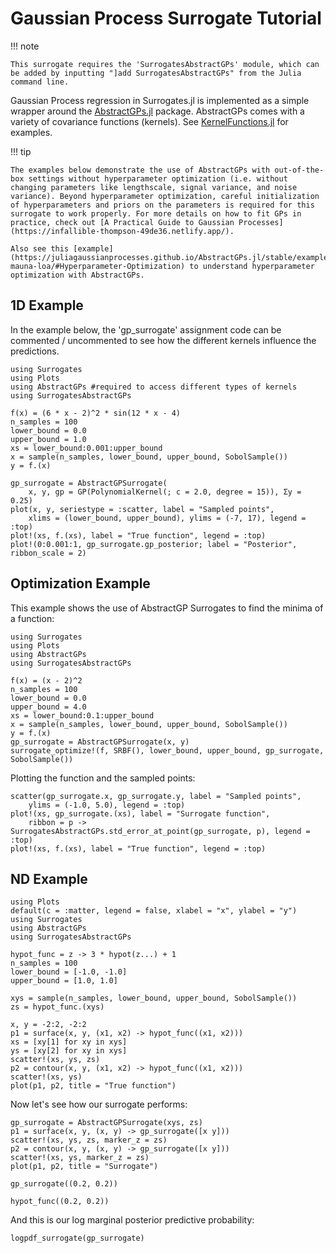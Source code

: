# Gaussian Process Surrogate Tutorial

!!! note
    
    This surrogate requires the 'SurrogatesAbstractGPs' module, which can be added by inputting "]add SurrogatesAbstractGPs" from the Julia command line.

Gaussian Process regression in Surrogates.jl is implemented as a simple wrapper around the [AbstractGPs.jl](https://github.com/JuliaGaussianProcesses/AbstractGPs.jl) package. AbstractGPs comes with a variety of covariance functions (kernels). See [KernelFunctions.jl](https://github.com/JuliaGaussianProcesses/KernelFunctions.jl/) for examples.

!!! tip
    
    The examples below demonstrate the use of AbstractGPs with out-of-the-box settings without hyperparameter optimization (i.e. without changing parameters like lengthscale, signal variance, and noise variance). Beyond hyperparameter optimization, careful initialization of hyperparameters and priors on the parameters is required for this surrogate to work properly. For more details on how to fit GPs in practice, check out [A Practical Guide to Gaussian Processes](https://infallible-thompson-49de36.netlify.app/).
    
    Also see this [example](https://juliagaussianprocesses.github.io/AbstractGPs.jl/stable/examples/1-mauna-loa/#Hyperparameter-Optimization) to understand hyperparameter optimization with AbstractGPs.

## 1D Example

In the example below, the 'gp_surrogate' assignment code can be commented / uncommented to see how the different kernels influence the predictions.

```@example gp_tutorial1d
using Surrogates
using Plots
using AbstractGPs #required to access different types of kernels
using SurrogatesAbstractGPs

f(x) = (6 * x - 2)^2 * sin(12 * x - 4)
n_samples = 100
lower_bound = 0.0
upper_bound = 1.0
xs = lower_bound:0.001:upper_bound
x = sample(n_samples, lower_bound, upper_bound, SobolSample())
y = f.(x)

gp_surrogate = AbstractGPSurrogate(
    x, y, gp = GP(PolynomialKernel(; c = 2.0, degree = 15)), Σy = 0.25)
plot(x, y, seriestype = :scatter, label = "Sampled points",
    xlims = (lower_bound, upper_bound), ylims = (-7, 17), legend = :top)
plot!(xs, f.(xs), label = "True function", legend = :top)
plot!(0:0.001:1, gp_surrogate.gp_posterior; label = "Posterior", ribbon_scale = 2)
```

## Optimization Example

This example shows the use of AbstractGP Surrogates to find the minima of a function:

```@example abstractgps_tutorial_optimization
using Surrogates
using Plots
using AbstractGPs
using SurrogatesAbstractGPs

f(x) = (x - 2)^2
n_samples = 100
lower_bound = 0.0
upper_bound = 4.0
xs = lower_bound:0.1:upper_bound
x = sample(n_samples, lower_bound, upper_bound, SobolSample())
y = f.(x)
gp_surrogate = AbstractGPSurrogate(x, y)
surrogate_optimize!(f, SRBF(), lower_bound, upper_bound, gp_surrogate, SobolSample())
```

Plotting the function and the sampled points:

```@example abstractgps_tutorial_optimization
scatter(gp_surrogate.x, gp_surrogate.y, label = "Sampled points",
    ylims = (-1.0, 5.0), legend = :top)
plot!(xs, gp_surrogate.(xs), label = "Surrogate function",
    ribbon = p -> SurrogatesAbstractGPs.std_error_at_point(gp_surrogate, p), legend = :top)
plot!(xs, f.(xs), label = "True function", legend = :top)
```

## ND Example

```@example abstractgps_tutorialnd
using Plots
default(c = :matter, legend = false, xlabel = "x", ylabel = "y")
using Surrogates
using AbstractGPs
using SurrogatesAbstractGPs

hypot_func = z -> 3 * hypot(z...) + 1
n_samples = 100
lower_bound = [-1.0, -1.0]
upper_bound = [1.0, 1.0]

xys = sample(n_samples, lower_bound, upper_bound, SobolSample())
zs = hypot_func.(xys)

x, y = -2:2, -2:2
p1 = surface(x, y, (x1, x2) -> hypot_func((x1, x2)))
xs = [xy[1] for xy in xys]
ys = [xy[2] for xy in xys]
scatter!(xs, ys, zs)
p2 = contour(x, y, (x1, x2) -> hypot_func((x1, x2)))
scatter!(xs, ys)
plot(p1, p2, title = "True function")
```

Now let's see how our surrogate performs:

```@example abstractgps_tutorialnd
gp_surrogate = AbstractGPSurrogate(xys, zs)
p1 = surface(x, y, (x, y) -> gp_surrogate([x y]))
scatter!(xs, ys, zs, marker_z = zs)
p2 = contour(x, y, (x, y) -> gp_surrogate([x y]))
scatter!(xs, ys, marker_z = zs)
plot(p1, p2, title = "Surrogate")
```

```@example abstractgps_tutorialnd
gp_surrogate((0.2, 0.2))
```

```@example abstractgps_tutorialnd
hypot_func((0.2, 0.2))
```

And this is our log marginal posterior predictive probability:

```@example abstractgps_tutorialnd
logpdf_surrogate(gp_surrogate)
```
